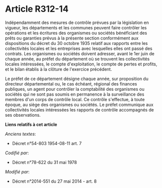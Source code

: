 # Article R312-14

Indépendamment des mesures de contrôle prévues par la législation en vigueur, les départements et les communes peuvent faire
contrôler les opérations et les écritures des organismes ou sociétés bénéficiant des prêts ou garanties prévus à la présente
section conformément aux dispositions du décret du 30 octobre 1935 relatif aux rapports entre les collectivités locales et
les entreprises avec lesquelles elles ont passé des contrats. Les organismes ou sociétés doivent adresser, avant le 1er juin
de chaque année, au préfet du département où se trouvent les collectivités locales intéressées, le compte d'exploitation, le
compte de pertes et profits, et le bilan établis à la clôture de l'exercice précédent. 

Le préfet de ce département désigne chaque année, sur proposition du   directeur départemental ou, le cas échéant, régional
des finances publiques, un agent pour contrôler la comptabilité des organismes ou sociétés qui ne sont pas soumis en
permanence à la surveillance des membres d'un corps de contrôle local. Ce contrôle s'effectue, à toute époque, au siège des
organismes ou sociétés. Le préfet communique aux collectivités locales intéressées les rapports de contrôle accompagnés de
ses observations.

**Liens relatifs à cet article**

_Anciens textes_:

  - Décret n°54-803 1954-08-11 art. 7

_Codifié par_:

  - Décret n°78-622 du 31 mai 1978

_Modifié par_:

  - Décret n°2014-551 du 27 mai 2014 - art. 8
